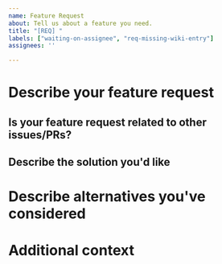 ```yaml
---
name: Feature Request
about: Tell us about a feature you need.
title: "[REQ] "
labels: ["waiting-on-assignee", "req-missing-wiki-entry"]
assignees: ''

---
```


# Describe your feature request
## Is your feature request related to other issues/PRs?



## Describe the solution you'd like



# Describe alternatives you've considered



# Additional context


